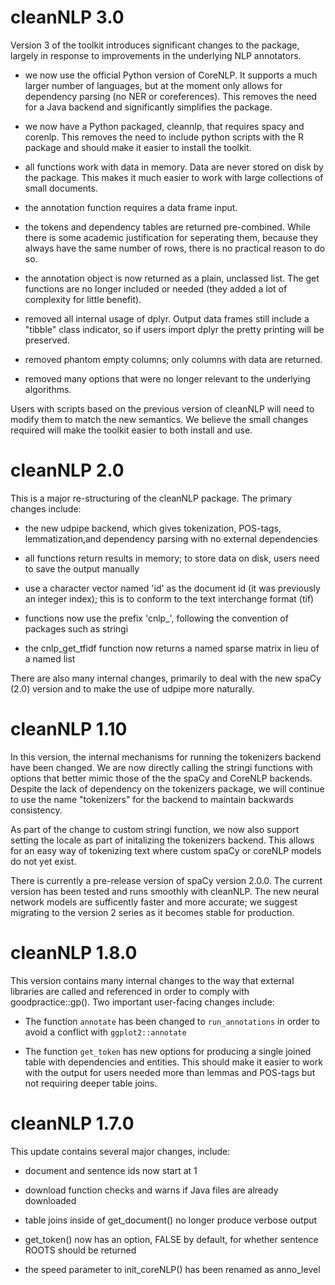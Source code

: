 # cleanNLP 3.0

Version 3 of the toolkit introduces significant changes to the package,
largely in response to improvements in the underlying NLP annotators.

* we now use the official Python version of CoreNLP. It supports a much larger
number of languages, but at the moment only allows for dependency parsing (no
NER or coreferences). This removes the need for a Java backend and significantly
simplifies the package.

* we now have a Python packaged, cleannlp, that requires spacy and corenlp.
This removes the need to include python scripts with the R package and should
make it easier to install the toolkit.

* all functions work with data in memory. Data are never stored on disk by
the package. This makes it much easier to work with large collections of small
documents.

* the annotation function requires a data frame input.

* the tokens and dependency tables are returned pre-combined. While there is
some academic justification for seperating them, because they always have the
same number of rows, there is no practical reason to do so.

* the annotation object is now returned as a plain, unclassed list. The get
functions are no longer included or needed (they added a lot of complexity for
little benefit).

* removed all internal usage of dplyr. Output data frames still include a
"tibble" class indicator, so if users import dplyr the pretty printing will be
preserved.

* removed phantom empty columns; only columns with data are returned.

* removed many options that were no longer relevant to the underlying
algorithms.

Users with scripts based on the previous version of cleanNLP will need to
modify them to match the new semantics. We believe the small changes required
will make the toolkit easier to both install and use.

# cleanNLP 2.0

This is a major re-structuring of the cleanNLP package.
The primary changes include:

* the new udpipe backend, which gives tokenization,
POS-tags, lemmatization,and dependency parsing with no
external dependencies

* all functions return results in memory; to store data
on disk, users need to save the output manually

* use a character vector named 'id' as the document
id (it was previously an integer index); this is to
conform to the text interchange format (tif)

* functions now use the prefix 'cnlp_', following the convention
of packages such as stringi

* the cnlp_get_tfidf function now returns a named sparse
matrix in lieu of a named list

There are also many internal changes, primarily to deal
with the new spaCy (2.0) version and to make the use of
udpipe more naturally.

# cleanNLP 1.10

In this version, the internal mechanisms for running
the tokenizers backend have been changed. We are now
directly calling the stringi functions with options
that better mimic those of the the spaCy and CoreNLP
backends. Despite the lack of dependency on the
tokenizers package, we will continue to use the
name "tokenizers" for the backend to maintain
backwards consistency.

As part of the change to custom stringi function, we
now also support setting the locale as part of initalizing
the tokenizers backend. This allows for an easy way of
tokenizing text where custom spaCy or coreNLP models
do not yet exist.

There is currently a pre-release version of spaCy
version 2.0.0. The current version has been tested and
runs smoothly with cleanNLP. The new neural network models
are sufficently faster and more accurate; we suggest
migrating to the version 2 series as it becomes stable
for production.

# cleanNLP 1.8.0

This version contains many internal changes to the way
that external libraries are called and referenced in
order to comply with goodpractice::gp(). Two important
user-facing changes include:

* The function `annotate` has been changed to
`run_annotations` in order to avoid a conflict
with `ggplot2::annotate`

* The function `get_token` has new options for producing
a single joined table with dependencies and entities.
This should make it easier to work with the output for
users needed more than lemmas and POS-tags but not
requiring deeper table joins.


# cleanNLP 1.7.0

This update contains several major changes, include:

* document and sentence ids now start at 1

* download function checks and warns if Java files
are already downloaded

* table joins inside of get_document() no longer
produce verbose output

* get_token() now has an option, FALSE by default,
for whether sentence ROOTS should be returned

* the speed parameter to init_coreNLP() has been
renamed as anno_level
